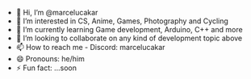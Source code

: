 - 👋 Hi, I’m @marcelucakar
- 👀 I’m interested in CS, Anime, Games, Photography and Cycling
- 🌱 I’m currently learning Game development, Arduino, C++ and more
- 💞️ I’m looking to collaborate on any kind of development topic above
- 📫 How to reach me - Discord: marcelucakar
- 😄 Pronouns: he/him
- ⚡ Fun fact: ...soon

<!---
marcelucakar/marcelucakar is a ✨ special ✨ repository because its `README.md` (this file) appears on your GitHub profile.
You can click the Preview link to take a look at your changes.
--->

